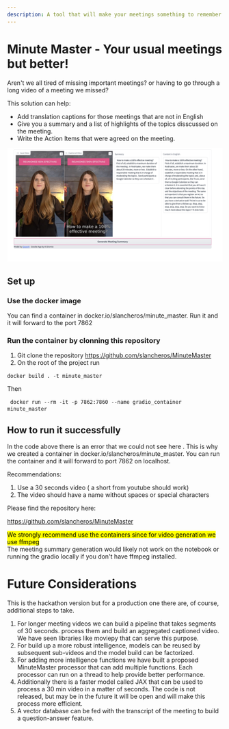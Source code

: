 ```yaml
---
description: A tool that will make your meetings something to remember.
---
```


# Minute Master - Your usual meetings but better!

Aren't we all tired of missing important meetings? or having to go through a long video of a meeting we missed?

This solution  can help:

* Add translation captions for those meetings that are not in English
* Give you a summary  and a list of highlights of the topics disscussed on the meeting.
* Write the Action Items that were agreed on the meeting.



![alt text](example.png)


## Set up

### Use the docker image

You can find a container in docker.io/slancheros/minute_master. Run it and it will forward to the port 7862

### Run the container by clonning this repository

1. Git clone the repository https://github.com/slancheros/MinuteMaster
2. On the root of the project run 
```
docker build . -t minute_master
```
Then 
```
 docker run --rm -it -p 7862:7860 --name gradio_container minute_master
```
## How to run it successfully
In the code above there is an error that we could not see here . This is why we created a container in 
docker.io/slancheros/minute_master. You can run the container and it will forward to port 7862 on localhost.

Recommendations:
1. Use a 30 seconds video ( a short from youtube should work)
2. The video should have a name without spaces or special characters

Please find the repository here:

https://github.com/slancheros/MinuteMaster


<mark >We strongly recommend use the containers since for video generation we use ffmpeg </mark>  
The meeting summary generation would likely not work on the notebook or running the gradio locally if you don't have ffmpeg installed.

# Future Considerations

This is the hackathon version but for a production one there are, of course, additional steps to take.

1. For longer meeting videos we can build a pipeline that takes segments of 30 seconds. process them and build an aggregated captioned video. We have seen libraries like moviepy that can serve this purpose.
2. For build up a more robust intelligence, models can be reused by subsequent sub-videos and the model build can be factorized.
3. For adding more intelligence functions we have built a proposed MinuteMaster processor that can add multiple functions. Each processor can run on a thread to help provide better performance.
4. Additionally there is a faster model called JAX that can be used to process a 30 min video in a matter of seconds. The code is not released, but may be in the future it will be open and will make this process more efficient.
5. A vector database can be fed with the transcript of the meeting to build a question-answer feature.
